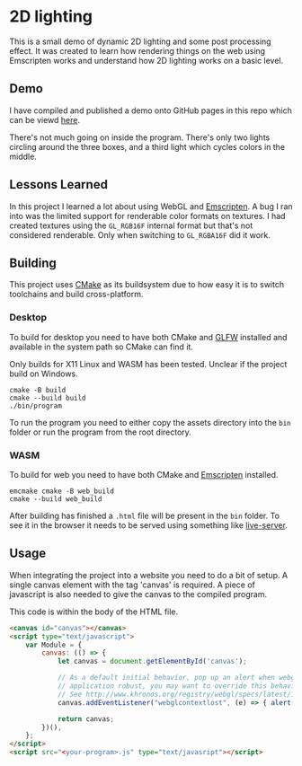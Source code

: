 # 2D lighting

This is a small demo of dynamic 2D lighting and some post processing effect. It
was created to learn how rendering things on the web using Emscripten works and
understand how 2D lighting works on a basic level.

## Demo

I have compiled and published a demo onto GitHub pages in this repo which can be
viewd [here](http://variablegoose.github.io/2d-lighting).

There's not much going on inside the program. There's only two lights circling
around the three boxes, and a third light which cycles colors in the middle.

## Lessons Learned

In this project I learned a lot about using WebGL and
[Emscripten](https://emscripten.org/). A bug I ran into was the limited support
for renderable color formats on textures. I had created textures using the
    `GL_RGB16F` internal format but that's not considered renderable. Only when
    switching to `GL_RGBA16F` did it work.

## Building

This project uses [CMake](https://cmake.org/) as its buildsystem due to how easy
it is to switch toolchains and build cross-platform.

### Desktop

To build for desktop you need to have both CMake and
[GLFW](https://www.glfw.org/) installed and available in the system path so
CMake can find it.

Only builds for X11 Linux and WASM has been tested. Unclear if the project build
on Windows.

```shell
cmake -B build
cmake --build build
./bin/program
```
To run the program you need to either copy the assets directory into the `bin`
folder or run the program from the root directory.

### WASM

To build for web you need to have both CMake and
[Emscripten](https://emscripten.org/docs/getting_started/downloads.html)
installed.

```shell
emcmake cmake -B web_build
cmake --build web_build
```

After building has finished a `.html` file will be present in the `bin` folder.
To see it in the browser it needs to be served using something like
[live-server](https://www.npmjs.com/package/live-server).

## Usage

When integrating the project into a website you need to do a bit of setup. A
single canvas element with the tag 'canvas' is required. A piece of javascript
is also needed to give the canvas to the compiled program.

This code is within the body of the HTML file.

```html
<canvas id="canvas"></canvas>
<script type="text/javascript">
    var Module = {
        canvas: (() => {
            let canvas = document.getElementById('canvas');

            // As a default initial behavior, pop up an alert when webgl context is lost. To make your
            // application robust, you may want to override this behavior before shipping!
            // See http://www.khronos.org/registry/webgl/specs/latest/1.0/#5.15.2
            canvas.addEventListener("webglcontextlost", (e) => { alert('WebGL context lost. You will need to reload the page.'); e.preventDefault(); }, false);

            return canvas;
        })(),
    };
</script>
<script src="<your-program>.js" type="text/javasript"></script>
```
